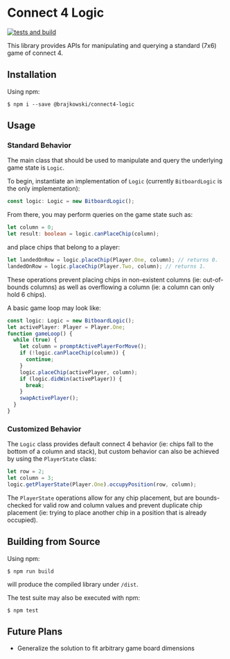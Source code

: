 # Connect 4 Logic
[![tests and build](https://github.com/brajkowski/connect4-logic/actions/workflows/main.yml/badge.svg)](https://github.com/brajkowski/connect4-logic/actions/workflows/main.yml)

This library provides APIs for manipulating and querying a standard (7x6) game of connect 4.

## Installation

Using npm:

```
$ npm i --save @brajkowski/connect4-logic
```

## Usage

### Standard Behavior

The main class that should be used to manipulate and query the underlying game state is `Logic`.

To begin, instantiate an implementation of `Logic` (currently `BitboardLogic` is the only implementation):

```ts
const logic: Logic = new BitboardLogic();
```

From there, you may perform queries on the game state such as:

```ts
let column = 0;
let result: boolean = logic.canPlaceChip(column);
```

and place chips that belong to a player:

```ts
let landedOnRow = logic.placeChip(Player.One, column); // returns 0.
landedOnRow = logic.placeChip(Player.Two, column); // returns 1.
```

These operations prevent placing chips in non-existent columns (ie: out-of-bounds columns) as well as overflowing a column (ie: a column can only hold 6 chips).

A basic game loop may look like:

```ts
const logic: Logic = new BitboardLogic();
let activePlayer: Player = Player.One;
function gameLoop() {
  while (true) {
    let column = promptActivePlayerForMove();
    if (!logic.canPlaceChip(column)) {
      continue;
    }
    logic.placeChip(activePlayer, column);
    if (logic.didWin(activePlayer)) {
      break;
    }
    swapActivePlayer();
  }
}
```

### Customized Behavior

The `Logic` class provides default connect 4 behavior (ie: chips fall to the bottom of a column and stack), but custom behavior can also be achieved by using the `PlayerState` class:

```ts
let row = 2;
let column = 3;
logic.getPlayerState(Player.One).occupyPosition(row, column);
```

The `PlayerState` operations allow for any chip placement, but are bounds-checked for valid row and column values and prevent duplicate chip placement (ie: trying to place another chip in a position that is already occupied).

## Building from Source

Using npm:

```
$ npm run build
```

will produce the compiled library under `/dist`.

The test suite may also be executed with npm:

```
$ npm test
```

## Future Plans

- Generalize the solution to fit arbitrary game board dimensions
